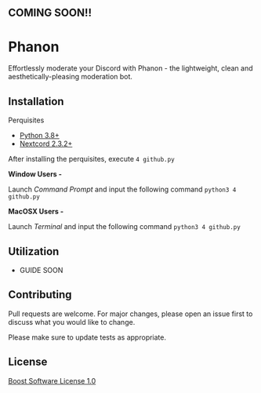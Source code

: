 ## COMING SOON!!

# Phanon

Effortlessly moderate your Discord with Phanon - the lightweight, clean and aesthetically-pleasing moderation bot.

## Installation
Perquisites

- [Python 3.8+](https://www.python.org/)
- [Nextcord 2.3.2+](https://github.com/nextcord/nextcord)

After installing the perquisites, execute `4 github.py`

**Window Users -**

Launch *Command Prompt* and input the following command `python3 4 github.py`

**MacOSX Users -**

Launch *Terminal* and input the following command `python3 4 github.py`

## Utilization

- GUIDE SOON

 

## Contributing

Pull requests are welcome. For major changes, please open an issue first
to discuss what you would like to change.

Please make sure to update tests as appropriate.

## License
[Boost Software License 1.0](https://choosealicense.com/licenses/bsl-1.0//)
